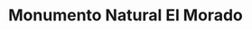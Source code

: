 ---
title: "Monumento Natural El Morado"
url: /banos-morales/monumento-natural-el-morado/
shop: entradas
---